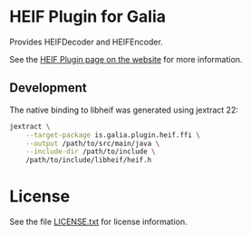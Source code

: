 # HEIF Plugin for Galia

Provides HEIFDecoder and HEIFEncoder.

See the [HEIF Plugin page on the website](https://galia.is/plugins/heif/)
for more information.

## Development

The native binding to libheif was generated using jextract 22:

```sh
jextract \
    --target-package is.galia.plugin.heif.ffi \
    --output /path/to/src/main/java \
    --include-dir /path/to/include \
    /path/to/include/libheif/heif.h
```

# License

See the file [LICENSE.txt](LICENSE.txt) for license information.
